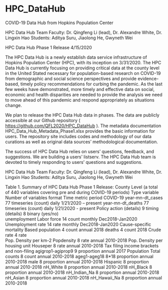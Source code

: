 # HPC_DataHub
COVID-19 Data Hub from Hopkins Population Center

HPC Data Hub Team
Faculty: Dr. Qingfeng Li (lead), Dr. Alexandre White, Dr. Lingxin Hao
Students: Aditya Suru, Jiaolong He, Gwyneth Wei


HPC Data Hub Phase 1 Release
4/15/2020

The HPC Data Hub is a newly establish data service infrastructure of Hopkins Population Center (HPC), with its inception on 3/31/2020. The HPC Data Hub is currently focusing on providing critical data at the county level in the United Stated necessary for population-based research on COVID-19 from demographic and social science perspectives and provide evidence-based, timely policy recommendations for curbing the pandemic. As the last few weeks have demonstrated, more timely and effective data on social, economic and health disparities are needed to provide the analysis we need to move ahead of this pandemic and respond appropriately as situations change. 

We plan to release the HPC Data Hub data in phases. The data are publicly accessible at our Github repository ( https://github.com/QFL2020/HPC_DataHub ). The metadata documentation HPC_Data_Hub_Metadata_Phase1.xlsx provides the basic information for users. The repository site includes codes and methodology of our data curations as well as original data sources’ methodological documentation.

The success of HPC Data Hub relies on users’ questions, feedback, and suggestions. We are building a users’ listserv. The HPC Data Hub team is devoted to timely responding to users’ questions and suggestions. 

HPC Data Hub Team
Faculty: Dr. Qingfeng Li (lead), Dr. Alexandre White, Dr. Lingxin Hao
Students: Aditya Suru, Jiaolong He, Gwyneth Wei

Table 1. Summary of HPC Data Hub Phase 1 Release: County Level (a total of 440 variables covering pre and during COVID-19 periods)
Type	variable	Number of variables	format	Time metric	period
COVID-19	year-mn-dt_cases	77	timeseries (count)	daily	1/21/2020 – present
	year-mn-dt_deaths	77	timeseries (count)	daily	1/21/2020 - present
Policy action	(details)	9	timing		
	(details)	8	binary (yes/no)		
unemployment	Labor force	14	count	monthly	Dec2018-Jan2020
	Unemployment rate	14	rate	monthly	Dec2018-Jan2020
Cause-specific mortality	Based population	4	count	annual	2018
	deaths	4	count		2018
	Crude rate	4	rate		 
Pop. Density per km-2	Popdensity
	8	rate	annual	2010-2018
Pop. Density per housing unit	Houseper
	8	rate	annual	2010-2018
Tax filing income brackets and non-filing	agigrop1-agiprop9	9	proportion	annual	2017
Population 	Total counts	8	count	annual	2010-2018
	ageg1-ageg18	8*18	proportion	annual	2010-2018
	male	8	proportion	annual	2010-2018
	Hispanic	8	proportion	annual	2010-2018
	nH_White	8	proportion	annual	2010-2018
	nH_Black	8	proportion	annual	2010-2018
	nH_Indian_Na	8	proportion	annual	2010-2018
	nH_Asian	8	proportion	annual	2010-2018
	nH_Hawaii_Na	8	proportion	annual	2010-2018

